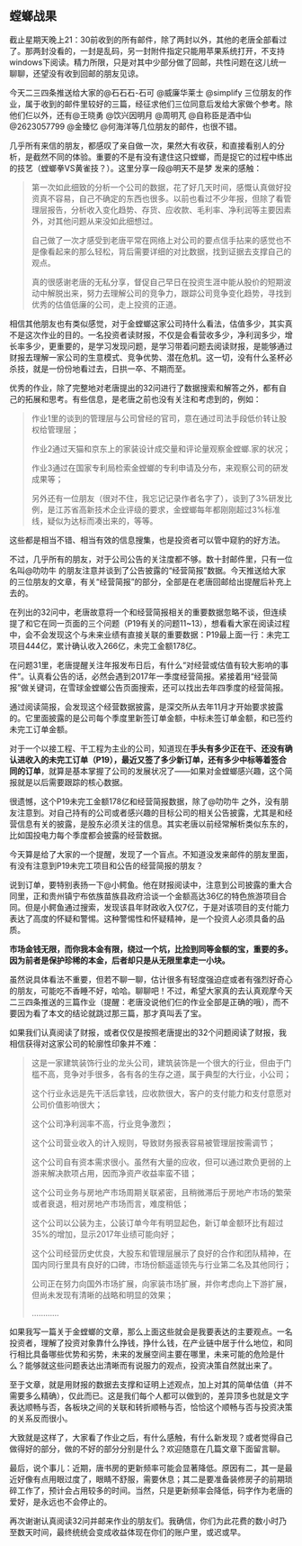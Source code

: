 ## 螳螂战果
截止星期天晚上21：30前收到的所有邮件，除了两封以外，其他的老唐全部看过了。那两封没看的，一封是乱码，另一封附件指定只能用苹果系统打开，不支持windows下阅读。精力所限，只是对其中少部分做了回邮，共性问题在这儿统一聊聊，还望没有收到回邮的朋友见谅。

今天二三四条推送给大家的@石石石-石可 @威廉华莱士 @simplify 三位朋友的作业，属于收到的邮件里较好的三篇，经征求他们三位同意后发给大家做个参考。除他们仨以外，还有@王晓勇 @饮兴因明月 @周明芃 @自称臣是酒中仙 @2623057799 @金臻忆 @何海洋等几位朋友的邮件，也很不错。

几乎所有来信的朋友，都感叹了亲自做一次，果然大有收获，和直接看别人的分析，是截然不同的体验。重要的不是有没有逮住这只螳螂，而是捉它的过程中练出的技艺（螳螂拳VS黄雀技？）。这里分享一段@明天不是梦 发来的感触：

> 第一次如此细致的分析一个公司的数据，花了好几天时间，感慨认真做好投资真不容易，自己不确定的东西也很多。以前也看过不少年报，但除了看管理层报告，分析收入变化趋势、存货、应收款、毛利率、净利润等主要因素外，对其他问题从来没如此细想过。
>
> 自己做了一次才感受到老唐平常在网络上对公司的要点信手拈来的感觉也不是像看起来的那么轻松，背后需要详细的对比数据，找到证据去支撑自己的观点。
>
> 真的很感谢老唐的无私分享，督促自己早日在投资生涯中能从股价的短期波动中解脱出来，努力去理解公司的竞争力，跟踪公司竞争变化趋势，寻找到优秀的估值低廉的公司，走上投资的正道。

相信其他朋友也有类似感觉，对于金螳螂这家公司持什么看法，估值多少，其实真不是这次作业的目的。一名投资者读财报，不仅是会看营收多少，净利润多少，增长率多少，更重要的，是学习发现问题，是学习带着问题去阅读财报，是能够通过财报去理解一家公司的生意模式、竞争优势、潜在危机。这一切，没有什么圣杯必杀技，就是一份份地看过去，日拱一卒、不期而至。



优秀的作业，除了完整地对老唐提出的32问进行了数据搜索和解答之外，都有自己的拓展和思考。有些信息，是老唐之前也没有关注和考虑到的，例如：



> 作业1里的谈到的管理层与公司曾经的官司，意在通过司法手段低价转让股权给管理层；
>
> 作业2通过天猫和京东上的家装设计成交量和评论量观察金螳螂.家的状况；
>
> 作业3通过在国家专利局检索金螳螂的专利申请及分布，来观察公司的研发成果等；
>
> 另外还有一位朋友（很对不住，我忘记记录作者名字了），谈到了3%研发比例，是江苏省高新技术企业评级的要求，金螳螂每年都刚刚超过3%标准线，疑似为达标而凑出来的，等等。

这些都是相当不错、相当有效的信息搜集，也是投资者可以管中窥豹的好方法。

不过，几乎所有的朋友，对于公司公告的关注度都不够。数十封邮件里，只有一位名叫@叻叻牛 的朋友注意并谈到了公告披露的“经营简报”数据。今天推送给大家的三位朋友的文章，有关“经营简报”的部分，全部是在老唐回邮给出提醒后补充上去的。

在列出的32问中，老唐故意将一个和经营简报相关的重要数据忽略不谈，但连续提了和它在同一页面的三个问题（P19有关的问题11~13），想看看大家在阅读过程中，会不会发现这个与未来业绩有直接关联的重要数据：P19最上面一行：未完工项目444亿，累计确认收入266亿，未完工金额178亿。

 

在问题31里，老唐提醒关注年报发布日后，有什么“对经营或估值有较大影响的事件”。认真看公告的话，必然会遇到2017年一季度经营简报。紧接着用“经营简报”做关键词，在雪球金螳螂公告页面搜索，还可以找出去年四季度的经营简报。



通过阅读简报，会发现这个经营数据披露，是深交所从去年11月才开始要求披露的。它里面披露的是公司每个季度里新签订单金额，中标未签订单金额，和已签约未完工订单金额。

对于一个以接工程、干工程为主业的公司，知道现在**手头有多少正在干、还没有确认进收入的未完工订单（P19），最近又签了多少新订单，还有多少中标等着签合同的订单**，就算是基本掌握了公司的发展状况了——如果对金螳螂感兴趣，这个简报就是以后需要跟踪的核心数据。

很遗憾，这个P19未完工金额178亿和经营简报数据，除了@叻叻牛 之外，没有朋友注意到。对自己持有的公司或者感兴趣的目标公司的相关公告披露，尤其是和经营信息有关的披露，是股东必须关注的信息。其实老唐以前经常解析类似东东的，比如国投电力每个季度都会披露的经营数据。

今天算是给了大家的一个提醒，发现了一个盲点。不知道没发来邮件的朋友里面，有没有注意到P19未完工项目和公告的经营简报的朋友？

说到订单，要特别表扬一下@小鳄鱼。他在财报阅读中，注意到公司披露的重大合同里，正和贵州镇宁布依族苗族县政府洽谈一个金额高达36亿的特色旅游项目合同。但是小鳄鱼通过搜索，发现该县年财政收入仅7亿，于是对该项目的支付能力表达了高度的怀疑和警惕。这种警惕性和怀疑精神，是一个投资人必须具备的品质。

**市场金钱无限，而你我本金有限，绕过一个坑，比捡到同等金额的宝，重要的多。因为前者是保护珍稀的本金，后者却只是从无限里拿走一小块。**

 

虽然说具体看法不重要，但若不聊一聊，估计很多有轻度强迫症或者有强烈好奇心的朋友，可能吃不香睡不好，哈哈。聊聊吧！不过，希望大家真的去认真观摩今天二三四条推送的三篇作业（提醒：老唐没说他们仨的作业全部是正确的哦），而不要因为看了本文的结论就跳过那三篇，那才真叫丢了宝。

 

如果我们认真阅读了财报，或者仅仅是按照老唐提出的32个问题阅读了财报，我相信获得对这家公司的轮廓性印象并不难：



> 这是一家建筑装饰行业的龙头公司，建筑装饰是一个很大的行业，但由于门槛不高，竞争对手很多，各有各的生存之道，属于典型的大行业，小公司；
>
> 这个行业永远是先干活后拿钱，应收款很大，客户的支付能力和支付意愿对公司价值影响很大；
>
> 这个公司净利润率不高，行业竞争激烈；
>
> 这个公司营业收入的计入规则，导致财务报表容易被管理层按需调节；
>
> 这个公司自有资本需求很小。虽然有大量的应收，但可以通过欺负更弱的上游来解决款项占用，因而净资产收益率蛮不错；
>
> 这个公司业务与房地产市场周期关联紧密，且稍微滞后于房地产市场的繁荣或者衰退，相对房地产市场而言，难度稍低；
>
> 这个公司以公装为主，公装订单今年有明显起色，新订单金额环比有超过35%的增加，显示2017年业绩可能向好；
>
> 这个公司经营历史优良，大股东和管理层展示了良好的合作和团队精神，在国内同行里具有良好的口碑，市场份额遥遥领先与行业第二名及其他同行；
>
> 公司正在努力向国外市场扩展，向家装市场扩展，并你考虑向上下游扩展，但尚未发现有清晰的战略和明显的效果；
>
> …………



如果我写一篇关于金螳螂的文章，那么上面这些就会是我要表达的主要观点。一名投资者，理解了投资对象靠什么挣钱，挣什么钱，在产业链中居于什么地位，和同行相比具备哪些优势和劣势，未来的发展空间主要在哪里，未来可能的危险是什么？能够就这些问题表达出清晰而有说服力的观点，投资决策自然就出来了。



至于文章，就是用财报的数据去支撑和证明上述观点，加上对其的简单估值（并不需要多么精确），仅此而已。这是我们每个人都可以做到的，差异顶多也就是文字表达顺畅与否，各板块之间的关联和转折顺畅与否，恰恰这个顺畅与否与投资决策的关系反而很小。

 

大致就是这样了，大家看了作业之后，有什么感触，有什么新发现？或者觉得自己做得好的部分，做的不好的部分分别是什么？欢迎随意在几篇文章下面留言聊。

 

最后，说个事儿：近期，唐书房的更新频率可能会显著降低。原因有二，其一是最近好像有点用眼过度了，眼睛不舒服，需要休息；其二是要准备装修房子的前期琐碎工作了，预计会占用较多的时间。当然，只是更新频率会降低，码字作为老唐的爱好，是永远也不会停止的。

 

再次谢谢认真阅读32问并邮来作业的朋友们。我确信，你们为此花费的数小时乃至数天时间，最终统统会变成收益体现在你们的账户里，或迟或早。
